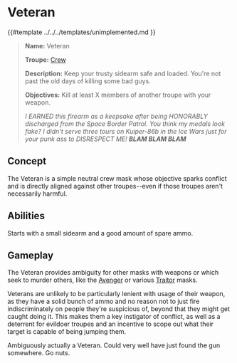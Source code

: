 # Veteran

{{#template ../../../templates/unimplemented.md }}

> **Name:** Veteran
>
> **Troupe:** [Crew](../crew.md)
>
> **Description:** Keep your trusty sidearm safe and loaded. You're not past the old days of killing some bad guys.
>
> **Objectives:** Kill at least X members of another troupe with your weapon.
>
> *I EARNED this firearm as a keepsake after being HONORABLY discharged from the Space Border Patrol. You think my medals look fake? I didn't serve three tours on Kuiper-86b in the Ice Wars just for your punk ass to DISRESPECT ME! **BLAM BLAM BLAM***

## Concept

The Veteran is a simple neutral crew mask whose objective sparks conflict and is directly aligned against other troupes--even if those troupes aren't necessarily harmful.

## Abilities

Starts with a small sidearm and a good amount of spare ammo.

## Gameplay

The Veteran provides ambiguity for other masks with weapons or which seek to murder others, like the [Avenger](./avenger.md) or various [Traitor](../traitors.md) masks.

Veterans are unlikely to be particularly lenient with usage of their weapon, as they have a solid bunch of ammo and no reason not to just fire indiscriminately on people they're suspicious of, beyond that they might get caught doing it. This makes them a key instigator of conflict, as well as a deterrent for evildoer troupes and an incentive to scope out what their target is capable of being jumping them.

Ambiguously actually a Veteran. Could very well have just found the gun somewhere. Go nuts.
